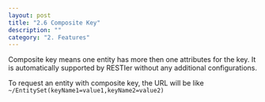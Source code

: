 ```yaml
---
layout: post
title: "2.6 Composite Key"
description: ""
category: "2. Features"
---
```


Composite key means one entity has more then one attributes for the key. It is automatically supported by RESTIer without any additional configurations.

To request an entity with composite key, the URL will be like
`~/EntitySet(keyName1=value1,keyName2=value2)`